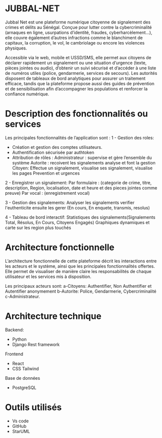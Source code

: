 # JUBBAL-NET
Jubbal Net est une plateforme numérique citoyenne de signalement des crimes et délits au Sénégal. Conçue pour lutter contre la cybercriminalité (arnaques en ligne, usurpations d’identité, fraudes, cyberharcèlement…), elle couvre également d’autres infractions comme le blanchiment de capitaux, la corruption, le vol, le cambriolage ou encore les violences physiques.

Accessible via le web, mobile et USSD/SMS, elle permet aux citoyens de déclarer rapidement un signalement ou une situation d’urgence (texte, pièces jointes ou audio), d’obtenir un suivi sécurisé et d’accéder à une liste de numéros utiles (police, gendarmerie, services de secours). Les autorités disposent de tableaux de bord analytiques pour assurer un traitement efficace, tandis que la plateforme propose aussi des guides de prévention et de sensibilisation afin d’accompagner les populations et renforcer la confiance numérique.

# Description des fonctionnalités ou services
Les principales fonctionnalités de l’application sont :
1 - Gestion des roles:
- Création et gestion des comptes utilisateurs.
- Authentification sécurisée par authtoken
- Attribution de rôles :
    Administrateur : supervise et gère l’ensemble du système
    Autorite : recoivent les signalements analyse et font la gestion
    Citoyen: Effectue un signalement, visualise ses signalement, visualise les pages Prevention et urgences

2 - Enregistrer un signalement:
    Par formulaire : (categorie de crime, titre, description, Region, localisation, date et heure et des pieces jointes comme preuve)
    Par vocal : (enregistrement vocal)

3 - Gestion des signalements:
    Analyser les signalements verifier l'euthenticite ensuite les gerer (En cours, En enquete, transmis, resolus)

4 - Tableau de bord interactif:
    Statistiques des signalements(Signalements Total, Résolus, En Cours, Citoyens Engagés)
    Graphiques dynamiques et carte sur les region plus touchés


# Architecture fonctionnelle
L’architecture fonctionnelle de cette plateforme décrit les interactions entre les acteurs et le système, ainsi que les principales fonctionnalités offertes. Elle permet de visualiser de manière claire les responsabilités de chaque utilisateur et les services mis à disposition.

Les principaux acteurs sont:
a-Citoyens: Authentifier, Non Authentifier et Autentifier anonymement
b-Autorite: Police, Gendarmerie, Cybercriminalité 
c-Administrateur.


# Architecture technique
Backend:
 - Python
 - Django Rest framework

Frontend
 - React
 - CSS Tailwind

Base de données
 - PostgreSQL
 
# Outils utilisés   
 - Vs code
 - GitHub
 - StarUML



